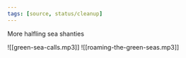 ```yaml
---
tags: [source, status/cleanup]
---
```


More halfling sea shanties

![[green-sea-calls.mp3]]
![[roaming-the-green-seas.mp3]]
